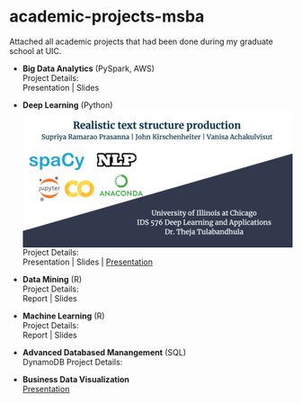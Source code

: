 # academic-projects-msba
Attached all academic projects that had been done during my graduate school at UIC. <br/>
- **Big Data Analytics** (PySpark, AWS) <br/>
Project Details: <br/>
Presentation | Slides <br/>

- **Deep Learning** (Python) <br/>
<img src="images/DLProjectCover.png" align="center" width="500"> <br/>
Project Details: <br/>
Presentation | Slides | [Presentation](https://www.youtube.com/watch?v=Edg5Eg_jdAI&t=3s) <br/>

- **Data Mining** (R) <br/>
Project Details: <br/>
Report | Slides <br/>

- **Machine Learning** (R) <br/>
Project Details: <br/>
Report | Slides <br/>
 
- **Advanced Databased Manangement** (SQL) <br/>
DynamoDB Project Details: <br/>

- **Business Data Visualization** <br/>
[Presentation](https://www.youtube.com/watch?v=tMdUbx2HDLk)
